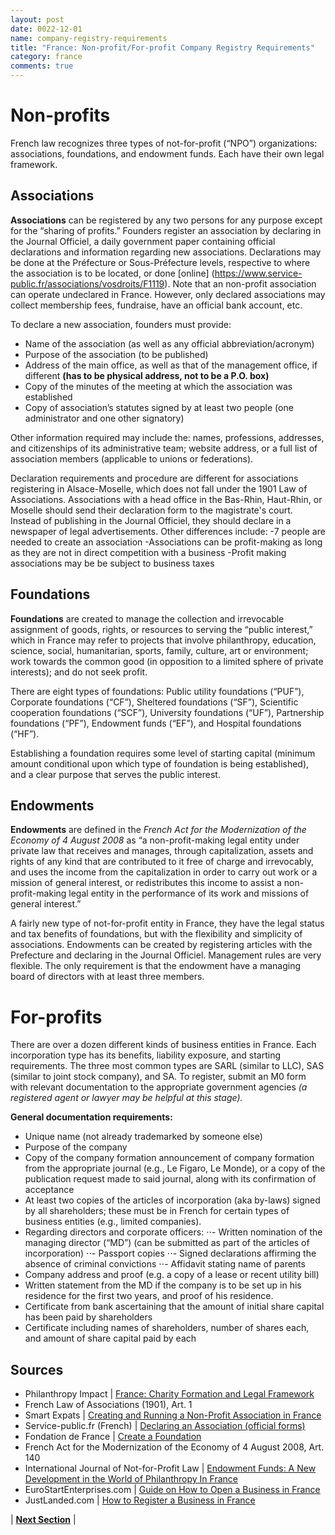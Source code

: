 ```yaml
---
layout: post
date: 0022-12-01
name: company-registry-requirements
title: "France: Non-profit/For-profit Company Registry Requirements"
category: france
comments: true
---
```


# Non-profits
French law recognizes three types of not-for-profit (“NPO”) organizations: associations, foundations, and endowment funds. Each have their own legal framework. 

## Associations
**Associations** can be registered by any two persons for any purpose except for the “sharing of profits.” Founders register an association by declaring in the Journal Officiel, a daily government paper containing official declarations and information regarding new associations. Declarations may be done at the Préfecture or Sous-Préfecture levels, respective to where the association is to be located, or done [online] (https://www.service-public.fr/associations/vosdroits/F1119). Note that an non-profit association can operate undeclared in France. However, only declared associations may collect membership fees, fundraise, have an official bank account, etc.
 
To declare a new association, founders must provide: 
- Name of the association (as well as any official abbreviation/acronym)
- Purpose of the association (to be published)
- Address of the main office, as well as that of the management office, if different **(has to be physical address, not to be a P.O. box)**
- Copy of the minutes of the meeting at which the association was established
- Copy of association’s statutes signed by at least two people (one administrator and one other signatory)

Other information required may include the: names, professions, addresses, and citizenships of its administrative team; website address, or a full list of association members (applicable to unions or federations).

Declaration requirements and procedure are different for associations registering in Alsace-Moselle, which does not fall under the 1901 Law of Associations. Associations with a head office in the Bas-Rhin, Haut-Rhin, or Moselle should send their declaration form to the magistrate's court. Instead of publishing in the Journal Officiel, they should declare in a newspaper of legal advertisements. Other differences include:
-7 people are needed to create an association
-Associations can be profit-making as long as they are not in direct competition with a business
-Profit making associations may be be subject to business taxes

## Foundations
**Foundations** are created to manage the collection and irrevocable assignment of goods, rights, or resources to serving the “public interest,” which in France may refer to projects that involve philanthropy, education, science, social, humanitarian, sports, family, culture, art or environment; work towards the common good (in opposition to a limited sphere of private interests); and do not seek profit.

There are eight types of foundations: Public utility foundations (“PUF”), Corporate foundations (“CF”), Sheltered foundations (“SF”), Scientific cooperation foundations (“SCF”), University foundations (“UF”), Partnership foundations (“PF”), Endowment funds (“EF”), and Hospital foundations (“HF”). 

Establishing a foundation requires some level of starting capital (minimum amount conditional upon which type of foundation is being established), and a clear purpose that serves the public interest. 

## Endowments
**Endowments** are defined in the *French Act for the Modernization of the Economy of 4 August 2008* as “a non-profit-making legal entity under private law that receives and manages, through capitalization, assets and rights of any kind that are contributed to it free of charge and irrevocably, and uses the income from the capitalization in order to carry out work or a mission of general interest, or redistributes this income to assist a non-profit-making legal entity in the performance of its work and missions of general interest.” 

A fairly new type of not-for-profit entity in France, they have the legal status and tax benefits of foundations, but with the flexibility and simplicity of associations. Endowments can be created by registering articles with the Prefecture and declaring in the Journal Officiel. Management rules are very flexible. The only requirement is that the endowment have a managing board of directors with at least three members.  

# For-profits
There are over a dozen different kinds of business entities in France. Each incorporation type has its benefits, liability exposure, and starting requirements. The three most common types are SARL (similar to LLC), SAS (similar to joint stock company), and SA. To register, submit an M0 form with relevant documentation to the appropriate government agencies *(a registered agent or lawyer may be helpful at this stage).* 

**General documentation requirements:**
- Unique name (not already trademarked by someone else)
- Purpose of the company
- Copy of the company formation announcement of company formation from the appropriate journal (e.g., Le Figaro, Le Monde), or a copy of the publication request made to said journal, along with its confirmation of acceptance
- At least two copies of the articles of incorporation (aka by-laws) signed by all shareholders; these must be in French for certain types of business entities (e.g., limited companies).
- Regarding directors and corporate officers:
⋅⋅- Written nomination of the managing director (“MD”) (can be submitted as part of the articles of incorporation)
⋅⋅- Passport copies
⋅⋅- Signed declarations affirming the absence of criminal convictions
⋅⋅- Affidavit stating name of parents
- Company address and proof (e.g. a copy of a lease or recent utility bill)
- Written statement from the MD if the company is to be set up in his residence for the first two years, and proof of his residence.
- Certificate from bank ascertaining that the amount of initial share capital has been paid by shareholders
- Certificate including names of shareholders, number of shares each, and amount of share capital paid by each

Sources
---
- Philanthropy Impact | [France: Charity Formation and Legal Framework](http://www.philanthropy-impact.org/sites/default/files/downloads/France.pdf)
- French Law of Associations (1901), Art. 1
- Smart Expats | [Creating and Running a Non-Profit Association in France](https://smartexpat.com/france/how-to-guides/work/non-profit-associations)
- Service-public.fr (French) | [Declaring an Association (official forms)](https://www.service-public.fr/associations/vosdroits/F1119)
- Fondation de France | [Create a Foundation](https://www.fondationdefrance.org/en/create-foundation) 
- French Act for the Modernization of the Economy of 4 August 2008, Art. 140
- International Journal of Not-for-Profit Law | [Endowment Funds: A New Development in the World of Philanthropy In France](http://www.icnl.org/research/journal/vol12iss1/art_3.htm)
- EuroStartEnterprises.com | [Guide on How to Open a Business in France](http://www.eurostartentreprises.com/images/Eurostart_Brochure_PDF.pdf)
- JustLanded.com | [How to Register a Business in France](https://www.justlanded.com/english/France/France-Guide/Business/Paperwork) 

| **[Next Section]( https://neo-project.github.io/global-blockchain-compliance-hub//france/france-team-member-nationality-requirements.html)** |

